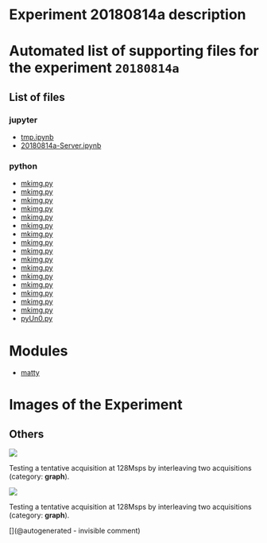 # Experiment 20180814a description





# Automated list of supporting files for the __experiment `20180814a`__

## List of files

### jupyter

* [tmp.ipynb](/tmp.ipynb)
* [20180814a-Server.ipynb](/matty/20180814a/20180814a-Server.ipynb)


### python

* [mkimg.py](/include/bard/brd35/mkimg.py)
* [mkimg.py](/include/images/sw45b/mkimg.py)
* [mkimg.py](/include/images/13avril2020/sw45b/mkimg.py)
* [mkimg.py](/include/images/kretz-ar3-4-5b/mkimg.py)
* [mkimg.py](/include/images/13avril2020/diasonics_tr/mkimg.py)
* [mkimg.py](/include/images/hp2121/20181013a/mkimg.py)
* [mkimg.py](/include/images/724A/strangeatl/mkimg.py)
* [mkimg.py](/include/bard/images/mkimg.py)
* [mkimg.py](/include/bard/brd90/mkimg.py)
* [mkimg.py](/matty/20180814a/mkimg.py)
* [mkimg.py](/include/bard/brd75/mkimg.py)
* [mkimg.py](/include/images/kretzaw145ba/20180811a/mkimg.py)
* [mkimg.py](/include/images/13avril2020/adrus/mkimg.py)
* [mkimg.py](/include/images/kretzaw145ba/mkimg.py)
* [mkimg.py](/include/images/hp2121/20181011a/mkimg.py)
* [mkimg.py](/include/images/724A/mkimg.py)
* [pyUn0.py](/matty/20180814a/pyUn0.py)





# Modules

* [matty](/matty/)




# Images of the Experiment

## Others

![](/matty/20180814a/128Msps_20180813a-9-fft.jpg)

Testing a tentative acquisition at 128Msps by interleaving two acquisitions (category: __graph__).

![](/matty/20180814a/images/20180813a-9.jpg)

Testing a tentative acquisition at 128Msps by interleaving two acquisitions (category: __graph__).










[](@autogenerated - invisible comment)